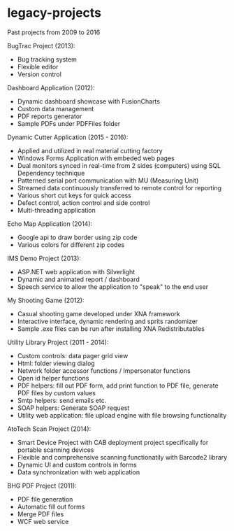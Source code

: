 # legacy-projects
Past projects from 2009 to 2016

BugTrac Project (2013):
* Bug tracking system
* Flexible editor
* Version control

Dashboard Application (2012):
* Dynamic dashboard showcase with FusionCharts
* Custom data management
* PDF reports generator
* Sample PDFs under PDFFiles folder

Dynamic Cutter Application (2015 - 2016):
* Applied and utilized in real material cutting factory
* Windows Forms Application with embeded web pages
* Dual monitors synced in real-time from 2 sides (computers) using SQL Dependency technique
* Patterned serial port communication with MU (Measuring Unit)
* Streamed data continuously transferred to remote control for reporting
* Various short cut keys for quick access
* Defect control, action control and side control
* Multi-threading application

Echo Map Application (2014):
* Google api to draw border using zip code
* Various colors for different zip codes

IMS Demo Project (2013):
* ASP.NET web application with Silverlight
* Dynamic and animated report / dashboard
* Speech service to allow the application to "speak" to the end user

My Shooting Game (2012):
* Casual shooting game developed under XNA framework
* Interactive interface, dynamic rendering and sprits randomizer
* Sample .exe files can be run after installing XNA Redistributables

Utility Library Project (2011 - 2014):
* Custom controls: data pager grid view
* Html: folder viewing dialog
* Network folder accessor functions / Impersonator functions
* Open id helper functions
* PDF helpers: fill out PDF form, add print function to PDF file, generate PDF files by custom values
* Smtp helpers: send emails etc.
* SOAP helpers: Generate SOAP request
* Utility web application: file upload engine with file browsing functionality

AtoTech Scan Project (2014):
* Smart Device Project with CAB deployment project specifically for portable scanning devices
* Flexible and comprehensive scanning functionatily with Barcode2 library
* Dynamic UI and custom controls in forms
* Data synchronization with web application

BHG PDF Project (2011):
* PDF file generation
* Automatic fill out forms
* Merge PDF files
* WCF web service
